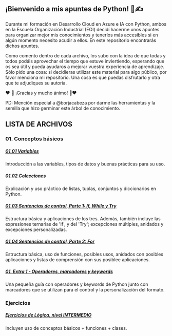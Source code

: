 ## ¡Bienvenido a mis apuntes de Python! 🐍✍️

Durante mi formación en Desarrollo Cloud en Azure e IA con Python, ambos en la Escuela Organización Industrial (EOI) decidí hacerme unos apuntes para organizar mejor mis conocimientos y tenerlos más accesibles si en algún momento necesito acudir a ellos. En este repositorio encontrarás dichos apuntes.

Como comento dentro de cada archivo, los subo con la idea de que todas y todos podáis aprovechar el tiempo que estuve inviertiendo, esperando que os sea útil y pueda ayudaros a mejorar vuestra experiencia de aprendizaje. Sólo pido una cosa: si decidieras utilizar este material para algo público, por favor menciona mi repositorio. Una cosa es que puedas disfrutarlo y otra que te adjudiques su autoría.

❤️ 💪 ¡Gracias y mucho ánimo! 💪❤️

PD: Mención especial a @borjacabeza por darme las herramientas y la semilla que hizo germinar este árbol de conocimiento.

## LISTA DE ARCHIVOS

### 01. Conceptos básicos
##### [     01.01 Variables](https://github.com/dCruzCoding/PyPractice/blob/main/01-Conceptos%20basicos/01.01-Variables.py)
Introducción a las variables, tipos de datos y buenas prácticas para su uso.
##### [     01.02 Colecciones](https://github.com/dCruzCoding/PyPractice/blob/main/01-Conceptos%20basicos/01.02-Colecciones.py)
Explicación y uso práctico de listas, tuplas, conjuntos y diccionarios en Python.
##### [     01.03 Sentencias de control, Parte 1: If, While y Try](https://github.com/dCruzCoding/PyPractice/blob/main/01-Conceptos%20basicos/01.03-SentenciasControl1(IF,WHILE,TRY).py)
Estructura básica y aplicaciones de los tres. Además, también incluye las expresiones ternarias de 'If', y del 'Try'; excepciones múltiples, anidados y excepciones personalizadas.    
##### [     01.04 Sentencias de control, Parte 2: For](https://github.com/dCruzCoding/PyPractice/blob/main/01-Conceptos%20basicos/01.04-SentenciasControl2(FOR).py)
Estructura básica, uso de funciones, posibles usos, anidados con posibles aplicaciones y listas de comprensión con sus posiblee aplicaciones.
##### [     01. Extra 1 - Operadores, marcadores y keywords](https://github.com/dCruzCoding/PyPractice/blob/main/01-Conceptos%20basicos/0.1.EXTRA1-Operadores.py)
Una pequeña guía con operadores y keywords de Python junto con marcadores que se utilizan para el control y la personalización del formato.

### Ejercicios
##### [     Ejercicios de Lógica, nivel INTERMEDIO](https://github.com/dCruzCoding/PyPractice/blob/main/Ejercicios/Python%20L%C3%93GICA%20(Nivel%20Intermedio).py)
Incluyen uso de conceptos básicos + funciones + clases.
